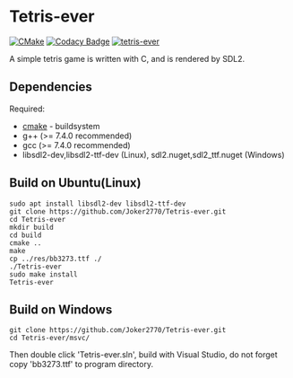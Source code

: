 # Tetris-ever

[![CMake](https://github.com/Joker2770/Tetris-ever/actions/workflows/cmake.yml/badge.svg)](https://github.com/Joker2770/Tetris-ever/actions/workflows/cmake.yml)
[![Codacy Badge](https://api.codacy.com/project/badge/Grade/8f73ac975e644fd0b3dff50a72f589c2)](https://app.codacy.com/gh/Joker2770/Tetris-ever?utm_source=github.com&utm_medium=referral&utm_content=Joker2770/Tetris-ever&utm_campaign=Badge_Grade_Settings)
[![tetris-ever](https://snapcraft.io/tetris-ever/badge.svg)](https://snapcraft.io/tetris-ever)

A simple tetris game is written with C, and is rendered by SDL2.

## Dependencies
Required:
* [cmake](http://www.cmake.org) - buildsystem
* g++ (>= 7.4.0 recommended)
* gcc (>= 7.4.0 recommended)
* libsdl2-dev,libsdl2-ttf-dev (Linux), sdl2.nuget,sdl2_ttf.nuget (Windows)

## Build on Ubuntu(Linux)
~~~
sudo apt install libsdl2-dev libsdl2-ttf-dev
git clone https://github.com/Joker2770/Tetris-ever.git
cd Tetris-ever
mkdir build
cd build
cmake ..
make
cp ../res/bb3273.ttf ./
./Tetris-ever
sudo make install
Tetris-ever
~~~

## Build on Windows
~~~
git clone https://github.com/Joker2770/Tetris-ever.git
cd Tetris-ever/msvc/
~~~
Then double click 'Tetris-ever.sln', build with Visual Studio, do not forget copy 'bb3273.ttf' to program directory.
